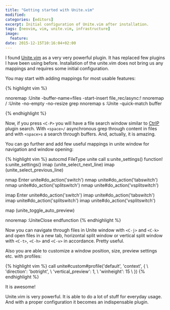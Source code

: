 ```yaml
---
title: "Getting started with Unite.vim"
modified:
categories: [editors]
excerpt: Initial configuration of Unite.vim after installation.
tags: [neovim, vim, unite.vim, infrastructure]
image:
  feature:
date: 2015-12-15T10:16:04+02:00
---
```


I found [Unite.vim](https://github.com/Shougo/unite.vim) as a very very powerful plugin.
It has replaced few plugins I have been using before. Installation of the unite.vim does
not bring us any mappings and requires some initial configuration.

You may start with adding mappings for most usable features:

{% highlight vim %}

nnoremap <C-P>    :Unite -buffer-name=files -start-insert file_rec/async:!<cr>
nnoremap <space>/ :Unite -no-empty -no-resize grep<cr>
nnoremap <space>s :Unite -quick-match buffer<cr>

{% endhighlight %}

Now, if you press `<C-P>` you will have a file search window similar to [CtrlP](https://github.com/kien/ctrlp.vim) plugin search.
With `<space>/` asynchronous grep through content in files and with `<space>s` a search through buffers. And, actually, it is amazing.

You can go further and add few useful mappings in unite window for navigation and window opening:

{% highlight vim %}
autocmd FileType unite call s:unite_settings()
function! s:unite_settings()
  imap <buffer> <C-j> <Plug>(unite_select_next_line)
  imap <buffer> <C-k> <Plug>(unite_select_previous_line)

  nmap <silent><buffer><expr> Enter unite#do_action('switch')
  nmap <silent><buffer><expr> <C-t> unite#do_action('tabswitch')
  nmap <silent><buffer><expr> <C-h> unite#do_action('splitswitch')
  nmap <silent><buffer><expr> <C-v> unite#do_action('vsplitswitch')

  imap <silent><buffer><expr> Enter unite#do_action('switch')
  imap <silent><buffer><expr> <C-t> unite#do_action('tabswitch')
  imap <silent><buffer><expr> <C-h> unite#do_action('splitswitch')
  imap <silent><buffer><expr> <C-v> unite#do_action('vsplitswitch')

  map <buffer> <C-p> <Plug>(unite_toggle_auto_preview)

  nnoremap <ESC> :UniteClose<cr>
endfunction
{% endhighlight %}

Now you can navigate through files in Unite window with `<C-j>` and `<C-k>` and open files in a new tab,
horizontal split window or vertical split window with `<C-t>`, `<C-h>` and `<C-v>` in accordance. Pretty useful.

Also you are able to customize a window position, size, preview settings etc. with profiles:

{% highlight vim %}
call unite#custom#profile('default', 'context', {
\   'direction': 'botright',
\   'vertical_preview': 1,
\   'winheight': 15
\ })
{% endhighlight %}

It is awesome!

Unite.vim is very powerful. It is able to do a lot of stuff for everyday usage.
And with a proper configuration it becomes an indispensable plugin.
